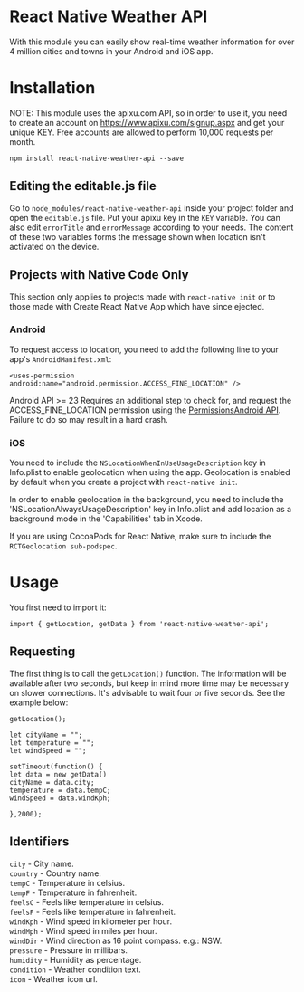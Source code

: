 # React Native Weather API
With this module you can easily show real-time weather information for over 4 million cities and towns in your Android and iOS app. 

# Installation
NOTE: This module uses the apixu.com API, so in order to use it, you need to create an account on https://www.apixu.com/signup.aspx and get your unique KEY. Free accounts are allowed to perform 10,000 requests per month.

`npm install react-native-weather-api --save`

## Editing the editable.js file
Go to `node_modules/react-native-weather-api` inside your project folder and open the `editable.js` file. Put your apixu key in the `KEY` variable. You can also edit `errorTitle` and `errorMessage` according to your needs. The content of these two variables forms the message shown when location isn't activated on the device.

## Projects with Native Code Only
This section only applies to projects made with `react-native init` or to those made with Create React Native App which have since ejected.

### Android
To request access to location, you need to add the following line to your app's `AndroidManifest.xml`:
```
<uses-permission android:name="android.permission.ACCESS_FINE_LOCATION" />
```
Android API >= 23 Requires an additional step to check for, and request the ACCESS_FINE_LOCATION permission using the <a href="https://facebook.github.io/react-native/docs/permissionsandroid.html">PermissionsAndroid API</a>. Failure to do so may result in a hard crash. 

### iOS
You need to include the `NSLocationWhenInUseUsageDescription` key in Info.plist to enable geolocation when using the app. Geolocation is enabled by default when you create a project with `react-native init`.

In order to enable geolocation in the background, you need to include the 'NSLocationAlwaysUsageDescription' key in Info.plist and add location as a background mode in the 'Capabilities' tab in Xcode.

If you are using CocoaPods for React Native, make sure to include the `RCTGeolocation sub-podspec`.

# Usage
You first need to import it:
```
import { getLocation, getData } from 'react-native-weather-api';
```
## Requesting 
The first thing is to call the `getLocation()` function. The information will be available after two seconds, but keep in mind more time may be necessary on slower connections. It's advisable to wait four or five seconds. See the example below:
```
getLocation();  

let cityName = ""; 
let temperature = "";
let windSpeed = "";

setTimeout(function() {    
let data = new getData()
cityName = data.city;
temperature = data.tempC;
windSpeed = data.windKph;
    
},2000);
```

## Identifiers

`city` - City name.\
`country` - Country name.\
`tempC` - Temperature in celsius.\
`tempF` - Temperature in fahrenheit.\
`feelsC` - Feels like temperature in celsius.\
`feelsF` - Feels like temperature in fahrenheit.\
`windKph` - Wind speed in kilometer per hour.\
`windMph` - Wind speed in miles per hour.\
`windDir` - Wind direction as 16 point compass. e.g.: NSW.\
`pressure` - Pressure in millibars.\
`humidity` - Humidity as percentage.\
`condition` - Weather condition text.\
`icon` - Weather icon url.
